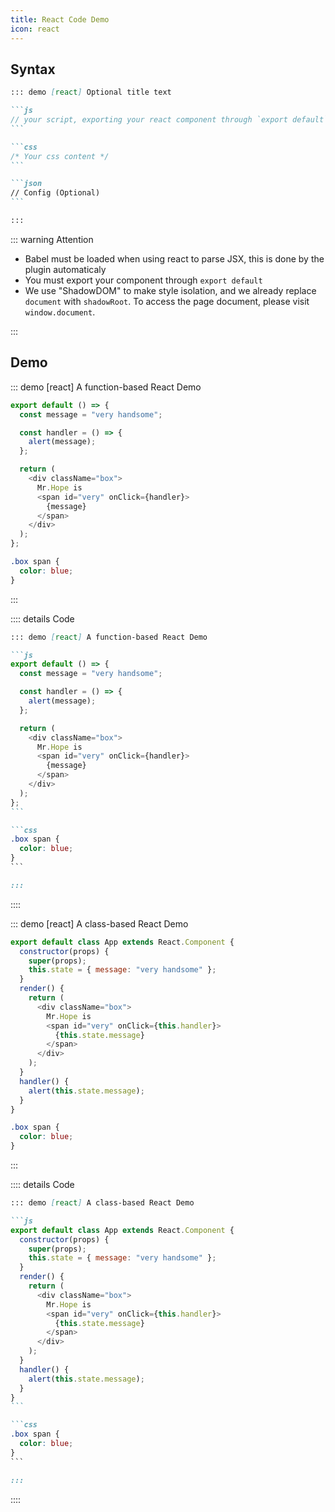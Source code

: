 ```yaml
---
title: React Code Demo
icon: react
---
```


## Syntax

````md
::: demo [react] Optional title text

```js
// your script, exporting your react component through `export default`
```

```css
/* Your css content */
```

```json
// Config (Optional)
```

:::
````

::: warning Attention

- Babel must be loaded when using react to parse JSX, this is done by the plugin automaticaly
- You must export your component through `export default`
- We use "ShadowDOM" to make style isolation, and we already replace `document` with `shadowRoot`. To access the page document, please visit `window.document`.

:::

## Demo

::: demo [react] A function-based React Demo

```js
export default () => {
  const message = "very handsome";

  const handler = () => {
    alert(message);
  };

  return (
    <div className="box">
      Mr.Hope is
      <span id="very" onClick={handler}>
        {message}
      </span>
    </div>
  );
};
```

```css
.box span {
  color: blue;
}
```

:::

:::: details Code

````md
::: demo [react] A function-based React Demo

```js
export default () => {
  const message = "very handsome";

  const handler = () => {
    alert(message);
  };

  return (
    <div className="box">
      Mr.Hope is
      <span id="very" onClick={handler}>
        {message}
      </span>
    </div>
  );
};
```

```css
.box span {
  color: blue;
}
```

:::
````

::::

::: demo [react] A class-based React Demo

```js
export default class App extends React.Component {
  constructor(props) {
    super(props);
    this.state = { message: "very handsome" };
  }
  render() {
    return (
      <div className="box">
        Mr.Hope is
        <span id="very" onClick={this.handler}>
          {this.state.message}
        </span>
      </div>
    );
  }
  handler() {
    alert(this.state.message);
  }
}
```

```css
.box span {
  color: blue;
}
```

:::

:::: details Code

````md
::: demo [react] A class-based React Demo

```js
export default class App extends React.Component {
  constructor(props) {
    super(props);
    this.state = { message: "very handsome" };
  }
  render() {
    return (
      <div className="box">
        Mr.Hope is
        <span id="very" onClick={this.handler}>
          {this.state.message}
        </span>
      </div>
    );
  }
  handler() {
    alert(this.state.message);
  }
}
```

```css
.box span {
  color: blue;
}
```

:::
````

::::
